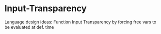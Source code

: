 # Input-Transparency
Language design ideas: Function Input Transparency by forcing free vars to be evaluated at def. time
